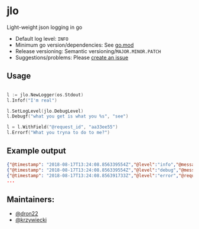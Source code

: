 # jlo

Light-weight json logging in go

- Default log level: `INFO`
- Minimum go version/dependencies: See [go.mod](./go.mod)
- Release versioning: Semantic versioning/`MAJOR.MINOR.PATCH`
- Suggestions/problems: Please [create an issue](https://github.com/dcmn-com/jlo/issues/new)

## Usage

```go

l := jlo.NewLogger(os.Stdout)
l.Infof("I'm real")

l.SetLogLevel(jlo.DebugLevel)
l.Debugf("what you get is what you %s", "see")

l = l.WithField("@request_id", "aa33ee55")
l.Errorf("What you tryna to do to me?")

```

## Example output

```json
{"@timestamp": "2018-08-17T13:24:08.856339554Z","@level":"info","@message": "I'm real"}
{"@timestamp": "2018-08-17T13:24:08.856339554Z","@level":"debug","@message": "what you get is what you see"}
{"@timestamp": "2018-08-17T13:24:08.856391733Z","@level":"error","@request_id":"aa33ee55","@message": "What you tryna to do to me?"}
...
```

## Maintainers:

- [@dron22](https://github.com/dron22)
- [@krzywiecki](https://github.com/krzywiecki)

